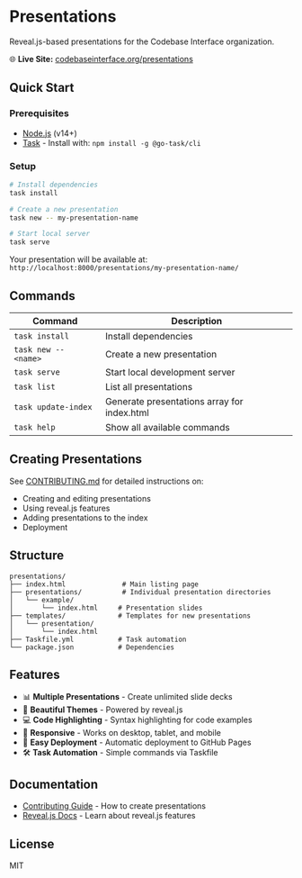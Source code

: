 # Presentations

Reveal.js-based presentations for the Codebase Interface organization.

🌐 **Live Site:** [codebaseinterface.org/presentations](https://codebaseinterface.org/presentations)

## Quick Start

### Prerequisites
- [Node.js](https://nodejs.org/) (v14+)
- [Task](https://taskfile.dev/) - Install with: `npm install -g @go-task/cli`

### Setup
```bash
# Install dependencies
task install

# Create a new presentation
task new -- my-presentation-name

# Start local server
task serve
```

Your presentation will be available at: `http://localhost:8000/presentations/my-presentation-name/`

## Commands

| Command | Description |
|---------|-------------|
| `task install` | Install dependencies |
| `task new -- <name>` | Create a new presentation |
| `task serve` | Start local development server |
| `task list` | List all presentations |
| `task update-index` | Generate presentations array for index.html |
| `task help` | Show all available commands |

## Creating Presentations

See [CONTRIBUTING.md](CONTRIBUTING.md) for detailed instructions on:
- Creating and editing presentations
- Using reveal.js features
- Adding presentations to the index
- Deployment

## Structure

```
presentations/
├── index.html              # Main listing page
├── presentations/          # Individual presentation directories
│   └── example/           
│       └── index.html     # Presentation slides
├── templates/             # Templates for new presentations
│   └── presentation/
│       └── index.html
├── Taskfile.yml           # Task automation
└── package.json           # Dependencies
```

## Features

- 📊 **Multiple Presentations** - Create unlimited slide decks
- 🎨 **Beautiful Themes** - Powered by reveal.js
- 💻 **Code Highlighting** - Syntax highlighting for code examples
- 📱 **Responsive** - Works on desktop, tablet, and mobile
- 🚀 **Easy Deployment** - Automatic deployment to GitHub Pages
- 🛠️ **Task Automation** - Simple commands via Taskfile

## Documentation

- [Contributing Guide](CONTRIBUTING.md) - How to create presentations
- [Reveal.js Docs](https://revealjs.com/) - Learn about reveal.js features

## License

MIT

